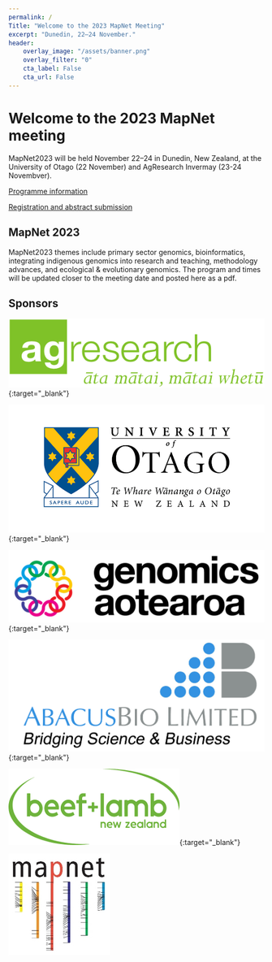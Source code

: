 ```yaml
---
permalink: /
Title: "Welcome to the 2023 MapNet Meeting"
excerpt: "Dunedin, 22–24 November."
header:
    overlay_image: "/assets/banner.png"
    overlay_filter: "0"
    cta_label: False
    cta_url: False
---
```


<span></span>

# Welcome to the 2023 MapNet meeting

MapNet2023 will be held November 22–24 in Dunedin, New Zealand, at the University of Otago (22 November) and AgResearch Invermay (23-24 Novembver).

[Programme information](https://mapnet2023.github.io/programme/)

[Registration and abstract submission](https://mapnet2023.github.io/register/)

<!-- [**Click here for the conference programme**]()  (https://vuwgenomics.github.io/mapnet2019.github.io/pdfs/MapNet2019programme.pdf). -->

 <!-- **[Click here to register]**()(https://vuw.eventsair.com/mapnet-2019/mapnet2019). -->

## MapNet 2023

MapNet2023 themes include primary sector genomics, bioinformatics, integrating indigenous genomics into research and teaching, methodology advances, and ecological & evolutionary genomics. The program and times will be updated closer to the meeting date and posted here as a pdf.

## Sponsors

<!-- [![AgResearch](../assets/agresearch.jpg)](https://www.agresearch.co.nz/){:target="_blank"} -->

[![AgResearch](../assets/agresearch-logo-600px.png)](https://www.agresearch.co.nz/){:target="_blank"}

<span></span>

[![UniversityOfOtago](../assets/university-of-otago.jpg)](https://www.otago.ac.nz.nz){:target="_blank"}

<span></span>

[![GenomicsAotearoa](../assets/GA-Wide-Colour-1200px.jpg)](https://www.genomics-aotearoa.org.nz){:target="_blank"}

<span></span>

[![AbacusBio](../assets/abacus.jpg)](https://abacusbio.com/){:target="_blank"}

<span></span>

[![BeefLambGeneticsNZ](../assets/beef-lamb-nz.png)](https://beeflambnz.com/){:target="_blank"}



![MapNet](../assets/mapnet.jpg)
   
<span></span>

